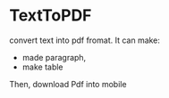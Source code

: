 # TextToPDF

convert text into pdf fromat.
It can make:
* made paragraph,
* make table

Then, download Pdf into mobile
